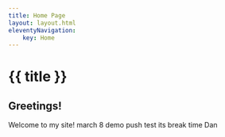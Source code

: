 ```yaml
---
title: Home Page
layout: layout.html
eleventyNavigation:
    key: Home
---
```

# {{ title }}
## Greetings!

Welcome to my site!
march 8 demo push test
its break time Dan